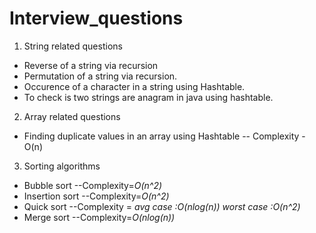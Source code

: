 # Interview_questions

1. String related questions
  - Reverse of a string via recursion
  - Permutation of a string via recursion.
  - Occurence of a character in a string using Hashtable.
  - To check is two strings are anagram in java using hashtable.

2. Array related questions
  - Finding duplicate values in an array using Hashtable
     -- Complexity - O(n)

3. Sorting algorithms
  - Bubble sort --Complexity=*O(n^2)*
  - Insertion sort --Complexity=*O(n^2)*
  - Quick sort --Complexity = *avg case :O(nlog(n))  worst case :O(n^2)*
  - Merge sort --Complexity=*O(nlog(n))*

